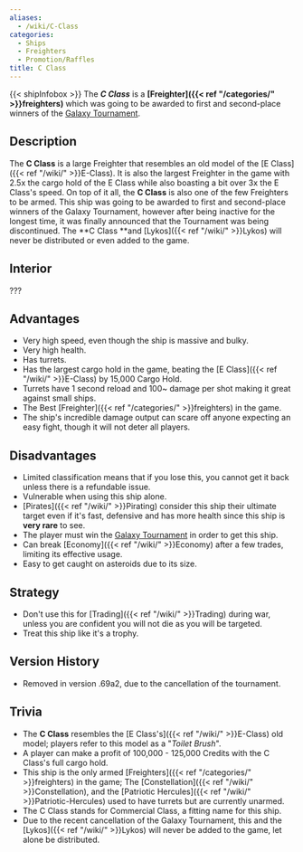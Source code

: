 ```yaml
---
aliases:
  - /wiki/C-Class
categories:
  - Ships
  - Freighters
  - Promotion/Raffles
title: C Class
---
```


{{< shipInfobox >}} The **_C Class_** is a **[Freighter]({{< ref "/categories/" >}}freighters)** which was going to be awarded to first and second-place winners of the [Galaxy Tournament](https://challonge.com/GalaxyAT).

## Description

The **C Class** is a large Freighter that resembles an old model of the [E Class]({{< ref "/wiki/" >}}E-Class). It is also the largest Freighter in the game with 2.5x the cargo hold of the E Class while also boasting a bit over 3x the E Class's speed. On top of it all, the **C Class** is also one of the few Freighters to be armed. This ship was going to be awarded to first and second-place winners of the Galaxy Tournament, however after being inactive for the longest time, it was finally announced that the Tournament was being discontinued. The **C Class **and [Lykos]({{< ref "/wiki/" >}}Lykos) will never be distributed or even added to the game.

## Interior

???

## Advantages

- Very high speed, even though the ship is massive and bulky.
- Very high health.
- Has turrets.
- Has the largest cargo hold in the game, beating the [E Class]({{< ref "/wiki/" >}}E-Class) by 15,000 Cargo Hold.
- Turrets have 1 second reload and 100~ damage per shot making it great against small ships.
- The Best [Freighter]({{< ref "/categories/" >}}freighters) in the game.
- The ship's incredible damage output can scare off anyone expecting an easy fight, though it will not deter all players.

## Disadvantages

- Limited classification means that if you lose this, you cannot get it back unless there is a refundable issue.
- Vulnerable when using this ship alone.
- [Pirates]({{< ref "/wiki/" >}}Pirating) consider this ship their ultimate target even if it's fast, defensive and has more health since this ship is **very rare** to see.
- The player must win the [Galaxy Tournament](https://challonge.com/GalaxyAT) in order to get this ship.
- Can break [Economy]({{< ref "/wiki/" >}}Economy) after a few trades, limiting its effective usage.
- Easy to get caught on asteroids due to its size.

## Strategy

- Don't use this for [Trading]({{< ref "/wiki/" >}}Trading) during war, unless you are confident you will not die as you will be targeted.
- Treat this ship like it's a trophy.

## Version History

- Removed in version .69a2, due to the cancellation of the tournament.

## Trivia

- The **C Class** resembles the [E Class's]({{< ref "/wiki/" >}}E-Class) old model; players refer to this model as a "_Toilet Brush_".
- A player can make a profit of 100,000 - 125,000 Credits with the C Class's full cargo hold.
- This ship is the only armed [Freighters]({{< ref "/categories/" >}}freighters) in the game; The [Constellation]({{< ref "/wiki/" >}}Constellation), and the [Patriotic Hercules]({{< ref "/wiki/" >}}Patriotic-Hercules) used to have turrets but are currently unarmed.
- The C Class stands for Commercial Class, a fitting name for this ship.
- Due to the recent cancellation of the Galaxy Tournament, this and the [Lykos]({{< ref "/wiki/" >}}Lykos) will never be added to the game, let alone be distributed.
